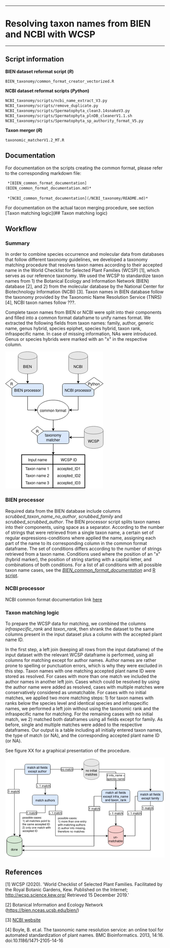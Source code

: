 
---
# Resolving taxon names from BIEN and NCBI with WCSP
---

## Script information  

**BIEN dataset reformat script (_R_)**  

    BIEN_taxonomy/common_format_creator_vectorized.R  

**NCBI dataset reformat scripts (_Python_)**  

    NCBI_taxonomy/scripts/ncbi_name_extract_V3.py  
    NCBI_taxonomy/scripts/remove_duplicate.py  
    NCBI_taxonomy/scripts/Spermatophyta_clean3.14snakeV3.py  
    NCBI_taxonomy/scripts/Spermatophyta_plnDB_cleanerV1.1.sh  
    NCBI_taxonomy/scripts/Spermatophyta_sp_authority_format_V5.py  
    
**Taxon merger (_R_)**      

    taxonomic_matcherV1.2_MT.R  
  
## Documentation  

For documentation on the scripts creating the common format, please refer to the corresponding markdown file:  

	 *[BIEN_common_format_documentation](BIEN_common_format_documentation.md)*

	 *[NCBI_common_format_documentation](/NCBI_taxonomy/README.md)*

For documentation on the actual tacon merging procedure, see section [Taxon matching logic](## Taxon matching logic)


<!--
**Taxonomic matching**  

*taxonomic_matcherV1.2_MT.R* performs the matching of the selected common format resulting from BIEN or NCBI data with the [World Checklist of Selected Plant Families (WCSP)](https://wcsp.science.kew.org/home.do).


##   Workflow for taxon matching logic
![workflow for matching](workflow_matching.png) -->


## Workflow  
<!-- 
A text that serves as general documentation of the matching prodecure that can be used e.g. in a supplement.
-->

### Summary
In order to combine species occurrence and molecular data from databases that follow different taxonomy guidelines, we developed a taxonomy matching procedure that resolves taxon names according to their accepted name in the World Checklist for Selected Plant Families (WCSP) [1], which serves as our reference taxonomy. We used the WCSP to standardize taxon names from 1) the Botanical Ecology and Information Network (BIEN) database [2], and 2) from the molecular database by the National Center for Biotechnology Information (NCBI) [3].
Taxon names in BIEN database follow the taxonomy provided by the Taxonomic Name Resolution Service (TNRS) [4], NCBI taxon names follow ???.

Complete taxon names from BIEN or NCBI were split into their components and filled into a common format dataframe to unify names format. We extracted the following fields from taxon names: family, author, generic name, genus hybrid, species epiphet, species hybrid, taxon rank, infraspecific name. In case of missing information, NAs were introduced. Genus or species hybrids were marked with an "x" in the respective column.

![](taxonomy_matching_overview.png)

### BIEN processor
Required data from the BIEN database include columns *scrubbed_taxon_name_no_author*, *scrubbed_family* and *scrubbed_scrubbed_author*. The BIEN processor script splits taxon names into their components, using space as a separator. According to the number of strings that were retrieved from a single taxon name, a certain set of regular expressions-conditions where applied the name, assigning each part of the name to its corresponding column in the common format dataframe. The set of conditions differs according to the number of strings retrieved from a taxon name. Conditions used where the position of an "x" (hybrid marker), the position of string starting with a capital letter, and combinations of both conditions. For a list of all conditions with all possible taxon name cases, see the *[BIEN_common_format_documentation](BIEN_common_format_documentation.md)* and [R script](common_format_creator_vectorized.R). 


### NCBI processor
 NCBI common format documentation link [here](/NCBI_taxonomy/README.md)

### Taxon matching logic
To prepare the WCSP data for matching, we combined the columns *infraspecific_rank* and *taxon_rank*, then shrank the dataset to the same columns present in the input dataset plus a column with the accepted plant name ID.

In the first step, a left join (keeping all rows from the input dataframe) of the input dataset with the relevant WCSP dataframe is performed, using all columns for matching except for author names. Author names are rather prone to spelling or punctuation errors, which is why they were excluded in this step. Taxon names with one matching accepted plant name ID were stored as resolved. For cases with more than one match we included the author names in another left join. Cases which could be resolved by using the author name were added as resolved, cases with multiple matches were conservatively considered as unmatchable. For cases with no initial matches, we applied two more matching steps: 1) for taxon names with ranks below the species level and identical species and infraspecific names, we performed a left join without using the taxonomic rank and the infraspecific name for matching. For the remaining cases with no initial match, we 2) matched both dataframes using all fields except for family. As before, single and multiple matches were added to the respective dataframes. Our output is a table including all initially entered taxon names, the type of match (or NA), and the corresponding accepted plant name ID (or NA).

See figure XX for a graphical presentation of the procedure.

![](workflow_matching.png)

## References

[1] WCSP (2020). 'World Checklist of Selected Plant Families. Facilitated by the Royal Botanic Gardens, Kew. Published on the Internet; http://wcsp.science.kew.org/ Retrieved 15 December 2019.' 

[2] Botanical Information and Ecology Network (https://bien.nceas.ucsb.edu/bien/)

[3] [NCBI website](https://www.ncbi.nlm.nih.gov/)  

[4] Boyle, B. et.al. The taxonomic name resolution service: an online tool for automated standardization of plant names. BMC Bioinformatics. 2013, 14:16. doi:10.1186/1471-2105-14-16
